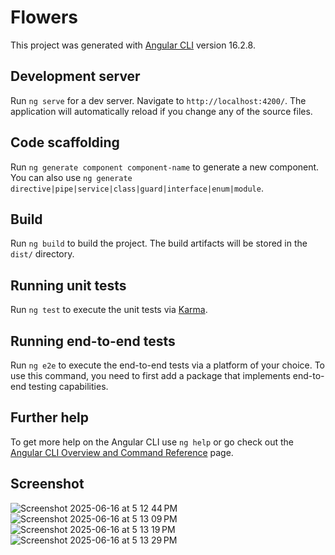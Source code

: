 # Flowers

This project was generated with [Angular CLI](https://github.com/angular/angular-cli) version 16.2.8.

## Development server

Run `ng serve` for a dev server. Navigate to `http://localhost:4200/`. The application will automatically reload if you change any of the source files.

## Code scaffolding

Run `ng generate component component-name` to generate a new component. You can also use `ng generate directive|pipe|service|class|guard|interface|enum|module`.

## Build

Run `ng build` to build the project. The build artifacts will be stored in the `dist/` directory.

## Running unit tests

Run `ng test` to execute the unit tests via [Karma](https://karma-runner.github.io).

## Running end-to-end tests

Run `ng e2e` to execute the end-to-end tests via a platform of your choice. To use this command, you need to first add a package that implements end-to-end testing capabilities.

## Further help

To get more help on the Angular CLI use `ng help` or go check out the [Angular CLI Overview and Command Reference](https://angular.io/cli) page.

## Screenshot
![Screenshot 2025-06-16 at 5 12 44 PM](https://github.com/user-attachments/assets/38600383-e19a-4bff-a6d5-f39420658bf8)
![Screenshot 2025-06-16 at 5 13 09 PM](https://github.com/user-attachments/assets/1fbcd3b7-9638-43e9-962f-488e063ef1eb)
![Screenshot 2025-06-16 at 5 13 19 PM](https://github.com/user-attachments/assets/be6454c7-42c6-45ad-aed7-42a8955c47e5)
![Screenshot 2025-06-16 at 5 13 29 PM](https://github.com/user-attachments/assets/981c8258-dd73-4f9a-8ed9-a39209105de7)
